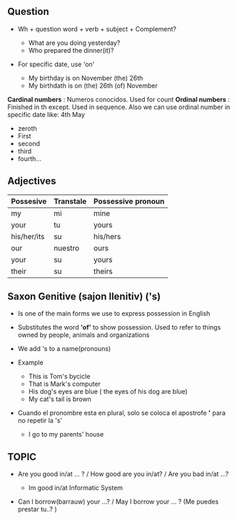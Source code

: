 
## Question 

- Wh + question word + verb + subject + Complement?
	- What are you doing yesterday?
	- Who prepared the dinner(it)?

- For specific date, use 'on'
	- My birthday is on November (the) 26th 
	- My birthdath is on (the) 26th (of) November


**Cardinal numbers** : Numeros conocidos. Used for count
**Ordinal numbers** : Finished in th except. Used in sequence. Also we can use ordinal number in specific date like: 4th May
- zeroth
- First
- second
- third
- fourth...

## Adjectives

| Possesive | Transtale | Possessive pronoun |
| ---- | ---- | ---- |
| my | mi | mine |
| your | tu | yours |
| his/her/its | su | his/hers |
| our | nuestro | ours |
| your | su | yours |
| their | su | theirs |

## Saxon Genitive (sajon llenitiv)  ('s)

- Is one of the main forms we use to express possession in English
- Substitutes the word **'of'** to show possession. Used to refer to things owned by people, animals and organizations
- We add 's to a name(pronouns)
- Example
	- This is Tom's bycicle
	- That is Mark's computer
	- His dog's eyes are blue  ( the eyes of his dog are blue)
	- My cat's tail is brown

- Cuando el pronombre esta en plural, solo se coloca el apostrofe **'** para no repetir la 's'
	- I go to my parents' house


## TOPIC

 - Are you good in/at ... ? / How good are you in/at? / Are you bad in/at ...? 
	 - Im good in/at Informatic System

- Can I borrow(barrauw) your ...? / May I borrow your ... ? (Me puedes prestar tu..? )
